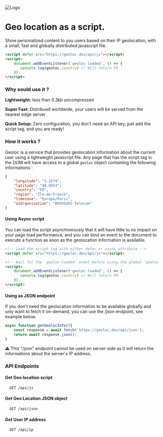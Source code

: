 
![Logo](https://i.imgur.com/szqp64I.png)


# Geo location as a script.

Show personalized content to you users based on their IP geolocation, with a small, fast and globally distributed javascript file.

```html
<script defer src="https://geoloc.dev/api/js"></script>
<script>
    document.addEventListener('geoloc-loaded', () => {
       console.log(geoloc.country) // Will return FR 
    });
</script>
```



### Why sould use it ?

**Lightweight:** less than 0.3kb uncompressed

**Super Fast:** Distribued worldwide, your users will be served from the nearest edge server

**Quick Setup:** Zero configuration, you don't need an API key, just add the script tag, and you are ready!
### How it works ?

Geoloc is a service that provides geolocation information about the current user using a lightweight javascript file. Any page that has the script tag in the DOM will have access to a global `geoloc` object containing the following informations :

```json
{
    "longitude": "2.2574",
    "latitude": "48.8954",
    "country": "FR",
    "region": "Île-de-France",
    "timezone": "Europe/Paris",
    "asOrganization": "BOUYGUES Telecom"
}
```

#### Using Async script

You can load the script asynchronously that it will have little to no impact on your page load performance, and you can bind an event to the document to execute a function as soon as the geolocation information is available.

```html
<!-- Load the script tag with either defer or async attribute -->
<script defer src="https://geoloc.dev/api/js"></script>

<!-- Wait for the 'geoloc-loaded' event before using the global 'geoloc' variable -->
<script>
    document.addEventListener('geoloc-loaded', () => {
       console.log(geoloc.country) // Will return FR  
    });
</script>
```

#### Using as JSON endpoint

If you don't need the geolocation information to be available globally and only want to fetch it on-demand, you can use the /json endpoint, see example below.
```javascript
async function getGeolocInfo(){
    const response = await fetch('https://geoloc.dev/api/json');
    return await response.json();
}
```

⚠️ This "/json" endpoint cannot be used on server-side as it will return the informations about the server's IP address.
### API Endpoints

#### Get Geo location script

```curl
  GET /api/js
```

#### Get Geo Location JSON object

```curl
  GET /api/json
```


#### Get User IP address

```curl
  GET /api/ip
```
